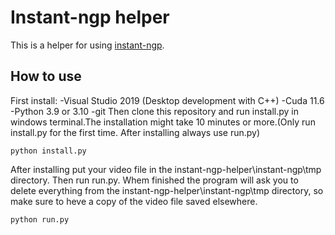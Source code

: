 # Instant-ngp helper
This is a helper for using [instant-ngp](https://github.com/NVlabs/instant-ngp).
## How to use
First install:
-Visual Studio 2019 (Desktop development with C++)
-Cuda 11.6
-Python 3.9 or 3.10
-git
Then clone this repository and run install.py in windows terminal.The installation might take 10 minutes or more.(Only run install.py for the first time. After installing always use run.py)
```
python install.py
```
After installing put your video file in the instant-ngp-helper\instant-ngp\tmp directory. Then run run.py. Whem finished the program will ask you to delete everything from the instant-ngp-helper\instant-ngp\tmp directory, so make sure to heve a copy of the video file saved elsewhere. 
```
python run.py
```

